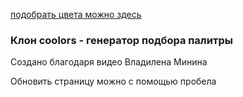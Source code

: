 [подобрать цвета можно здесь](https://pchupchu.github.io/colors/)  

###  Клон coolors - генератор подбора палитры
Создано благодаря видео Владилена Минина

Обновить страницу можно с помощью пробела

